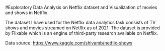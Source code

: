 #Exploratory Data Analysis on Netflix dataset and Visualization of movies and shows in Netflix.

The dataset I have used for the Netflix data analytics task consists of TV shows and movies streamed on Netflix as of 2021. The dataset is provided by Flixable which is an engine of third-party research available on Netflix.

Data source:
https://www.kaggle.com/shivamb/netflix-shows
